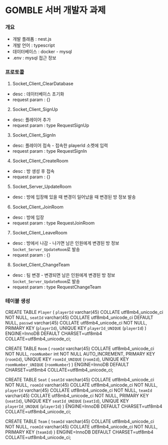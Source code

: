 # GOMBLE 서버 개발자 과제

### 개요
- 개발 플래폼 : nest.js
- 개발 언어 : typescript
- 데이터베이스 : docker - mysql
- .env : mysql 접근 정보

### 프로토콜
1. Socket_Client_ClearDatabase
  - desc : 데이터베이스 초기화
  - request param : {}

2. Socket_Client_SignUp
  - desc: 플레이어 추가
  - request param : type RequestSignUp
  
3. Socket_Client_SignIn
  - desc: 플레이어 접속 - 접속한 playerId 소켓에 입력
  - request param : type RequestSignIn

4. Socket_Client_CreateRoom
  - desc : 방 생성 후 접속
  - request param : {}

5. Socket_Server_UpdateRoom
  - desc : 방에 입장해 있을 때 변경이 일어났을 때 변경된 방 정보 발송

6. Socket_Client_JoinRoom
  - desc : 방에 입장
  - request param : type RequestJoinRoom

7. Socket_Client_LeaveRoom
  - desc : 방에서 나감 - 나가면 남은 인원에게 변경된 방 정보 `Socket_Server_UpdateRoom`로 발송
  - request param : {}

8. Socket_Client_ChangeTeam
  - desc : 팀 변경 - 변경되면 남은 인원에게 변경된 방 정보 `Socket_Server_UpdateRoom`로 발송
  - request param : type RequestChangeTeam


### 테이블 생성
CREATE TABLE `Player` (
  `playerId` varchar(45) COLLATE utf8mb4_unicode_ci NOT NULL,
  `seatId` varchar(45) COLLATE utf8mb4_unicode_ci DEFAULT NULL,
  `passwd` varchar(45) COLLATE utf8mb4_unicode_ci NOT NULL,
  PRIMARY KEY (`playerId`),
  UNIQUE KEY `playerId_UNIQUE` (`playerId`)
) ENGINE=InnoDB DEFAULT CHARSET=utf8mb4 COLLATE=utf8mb4_unicode_ci;

CREATE TABLE `Room` (
  `roomId` varchar(45) COLLATE utf8mb4_unicode_ci NOT NULL,
  `roomNumber` int NOT NULL AUTO_INCREMENT,
  PRIMARY KEY (`roomId`),
  UNIQUE KEY `roomId_UNIQUE` (`roomId`),
  UNIQUE KEY `roomNumber_UNIQUE` (`roomNumber`)
) ENGINE=InnoDB DEFAULT CHARSET=utf8mb4 COLLATE=utf8mb4_unicode_ci;

CREATE TABLE `Seat` (
  `seatId` varchar(45) COLLATE utf8mb4_unicode_ci NOT NULL,
  `roomId` varchar(45) COLLATE utf8mb4_unicode_ci NOT NULL,
  `playerId` varchar(45) COLLATE utf8mb4_unicode_ci NOT NULL,
  `teamId` varchar(45) COLLATE utf8mb4_unicode_ci NOT NULL,
  PRIMARY KEY (`seatId`),
  UNIQUE KEY `seatId_UNIQUE` (`seatId`),
  UNIQUE KEY `playerId_UNIQUE` (`playerId`)
) ENGINE=InnoDB DEFAULT CHARSET=utf8mb4 COLLATE=utf8mb4_unicode_ci;

CREATE TABLE `Team` (
  `teamId` varchar(45) COLLATE utf8mb4_unicode_ci NOT NULL,
  `roomId` varchar(45) COLLATE utf8mb4_unicode_ci NOT NULL,
  PRIMARY KEY (`teamId`)
) ENGINE=InnoDB DEFAULT CHARSET=utf8mb4 COLLATE=utf8mb4_unicode_ci;
